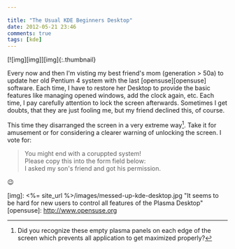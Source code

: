 ```yaml
---
 
title: "The Usual KDE Beginners Desktop"
date: 2012-05-21 23:46
comments: true
tags: [kde]
---
```


[![img][img]][img]{:.thumbnail}

Every now and then I'm visting my best friend's mom (generation > 50a) to update
her old Pentium 4 system with the last [opensuse][opensuse] software. Each time,
I have to restore her Desktop to provide the basic features like managing opened
windows, add the clock again, etc. Each time, I pay carefully attention to lock
the screen afterwards. Sometimes I get doubts, that they are just fooling me, but my
friend declined this, of course.

This time they disarranged the screen in a very extreme way[^1]. Take it for amusement
or for considering a clearer warning of unlocking the screen. I vote for:

> You might end with a coruppted system!   
> Please copy this into the form field below:   
> I asked my son's friend and got his permission.

:wink:


[img]: <%= site_url %>/images/messed-up-kde-desktop.jpg "It seems to be hard for new users to control all features of the Plasma Desktop"
[opensuse]: http://www.opensuse.org
[^1]: Did you recognize these empty plasma panels on each edge of the screen
      which prevents all application to get maximized properly?
